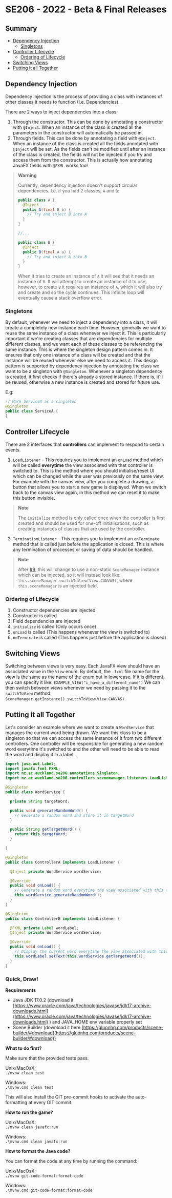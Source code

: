 # SE206 - 2022 - Beta & Final Releases

## Summary

- [Dependency Injection](#dependency-injection)
  - [Singletons](#singletons)
- [Controller Lifecycle](#controller-lifecycle)
  - [Ordering of Lifecycle](#ordering-of-lifecycle)
- [Switching Views](#switching-views)
- [Putting it all Together](#putting-it-all-together)

## Dependency Injection

Dependency injection is the process of providing a class with instances of other classes it
needs to function (I.e. Dependencies).

There are 2 ways to inject dependencies into a class:
1. Through the constructor. This can be done by annotating a constructor with `@Inject`. When
   an instance of the class is created all the parameters in the constructor will automatically be 
   passed in.
2. Through fields. This can be done by annotating a field with `@Inject`. When an instance of
   the class is created all the fields annotated with `@Inject` will be set. As the fields can't
   be modified until after an instance of the class is created, the fields will not be injected
   if you try and access them from the constructor. This is actually how annotating JavaFX
   fields with `@FXML` works too!

> **Warning**
> 
> Currently, dependency injection doesn't support circular dependencies. I.e. if you had 2
> classes, `A` and `B`:
> ```java
> public class A {
>   @Inject
>   public A(final B b) {
>     // Try and inject B into A
>   }
> }
>
> //...
>
> public class B {
>   @Inject
>   public B(final A a) {
>     // Try and inject A into B
>   }
> }
> ```
> When it tries to create an instance of `A` it will see that it needs an instance of `B`. It 
> will attempt to create an instance of it to use, however, to create `B` it requires an 
> instance of `A`, which it will also try and create and so the cycle continues. This infinite loop 
> will eventually cause a stack overflow error.

### Singletons

By default, whenever we need to inject a dependency into a class, it will create a completely
new instance each time. However, generally we want to reuse the same instance of a class 
whenever we inject it. This is particularly important if we're creating classes that are 
dependencies for multiple different classes, and we want each of these classes to be referencing 
the same instance. This is where the singleton design pattern comes in. It ensures that only 
one instance of a class will be created and that the instance will be reused whenever else we 
need to access it. This design pattern is supported by dependency injection by annotating the 
class we want to be a singleton with `@Singleton`. Whenever a singleton dependency is created, 
it first checks if there's already a stored instance. If there is, it'll be reused, otherwise a 
new instance is created and stored for future use.

E.g:

```java
// Mark ServiceA as a singleton
@Singleton
public class ServiceA {
}
```

## Controller Lifecycle

There are 2 interfaces that **controllers** can implement to respond to certain events.

1. `LoadListener` - This requires you to implement an `onLoad` method which will be called
   **everytime** the view associated with that controller is switched to. This is the method 
   where you should initialise/reset UI which can be changed while the user was previously on 
   the same view. For example with the canvas view, after you complete a drawing, a button that 
   allows you to start a new game is displayed. When we switch back to the canvas view again, 
   in this method we can reset it to make this button invisible.

> **Note**
> 
> The `initialize` method is only called once when the controller is first created and should be
> used for one-off initialisations, such as creating instances of classes that are used by the
> controller.

2. `TerminationListener` - This requires you to implement an `onTerminate` method that is called
   just before the application is closed. This is where any termination of processes or saving 
   of data should be handled.

> **Note**
> 
> After [#9](https://github.com/SOFTENG206-2022/quick-draw-beta-final-team-09/issues/9), this will
> change to use a non-static `SceneManager` instance which can be injected, so it will instead 
> look like: `this.sceneManager.switchToView(View.CANVAS)`, where `this.sceneManager` is an 
> injected field.

### Ordering of Lifecycle

1. Constructor dependencies are injected
2. Constructor is called
3. Field dependencies are injected
4. `initialize` is called (Only occurs once)
5. `onLoad` is called (This happens whenever the view is switched to)
6. `onTerminate` is called (This happens just before the application is closed)

## Switching Views

Switching between views is very easy. Each JavaFX view should have an associated value in the 
`View` enum. By default, the `.fxml` file name for the view is the same as the name of the enum 
but in lowercase. If it is different, you can specify it like: `EXAMPLE_VIEW("i_have_a_different_name")`
We can then switch between views whenever we need by passing it to the `switchToView` method:
`SceneManager.getInstance().switchToView(View.CANVAS)`.

## Putting it all Together

Let's consider an example where we want to create a `WordService` that manages the current word 
being drawn. We want this class to be a singleton so that we can access the same instance of it 
from two different controllers. One controller will be responsible for generating a new random 
word everytime it's switched to and the other will need to be able to read the word and display it 
in a label.

```java
import java.awt.Label;
import javafx.fxml.FXML;
import nz.ac.auckland.se206.annotations.Singleton;
import nz.ac.auckland.se206.controllers.scenemanager.listeners.LoadListener;

@Singleton
public class WordService {

  private String targetWord;

  public void generateRandomWord() {
    // Generate a random word and store it in targetWord
  }

  public String getTargetWord() {
    return this.targetWord;
  }

}

@Singleton
public class ControllerA implements LoadListener {

  @Inject private WordService wordService;

  @Override
  public void onLoad() {
    // Generate a random word everytime the view associated with this controller is switched to
    this.wordService.generateRandomWord();
  }
}

@Singleton
public class ControllerB implements LoadListener {

  @FXML private Label wordLabel;
  @Inject private WordService wordService;

  @Override
  public void onLoad() {
    // Display the current word everytime the view associated with this controller is switched to
    this.wordLabel.setText(this.wordService.getTargetWord());
  }
}
```

### Quick, Draw!

**Requirements**

- Java JDK 17.0.2 (download
  it [https://www.oracle.com/java/technologies/javase/jdk17-archive-downloads.html](https://www.oracle.com/java/technologies/javase/jdk17-archive-downloads.html) )
  and JAVA_HOME env variable properly set
- Scene Builder (download it
  here [https://gluonhq.com/products/scene-builder/#download](https://gluonhq.com/products/scene-builder/#download))

**What to do first?**

Make sure that the provided tests pass.

Unix/MacOsX:  
`./mvnw clean test`

Windows:  
`.\mvnw.cmd clean test`

This will also install the GIT pre-commit hooks to activate the auto-formatting at every GIT commit.

**How to run the game?**

Unix/MacOsX:  
`./mvnw clean javafx:run`

Windows:  
`.\mvnw.cmd clean javafx:run`

**How to format the Java code?**

You can format the code at any time by running the command:

Unix/MacOsX:  
`./mvnw git-code-format:format-code `

Windows:  
`.\mvnw.cmd git-code-format:format-code `